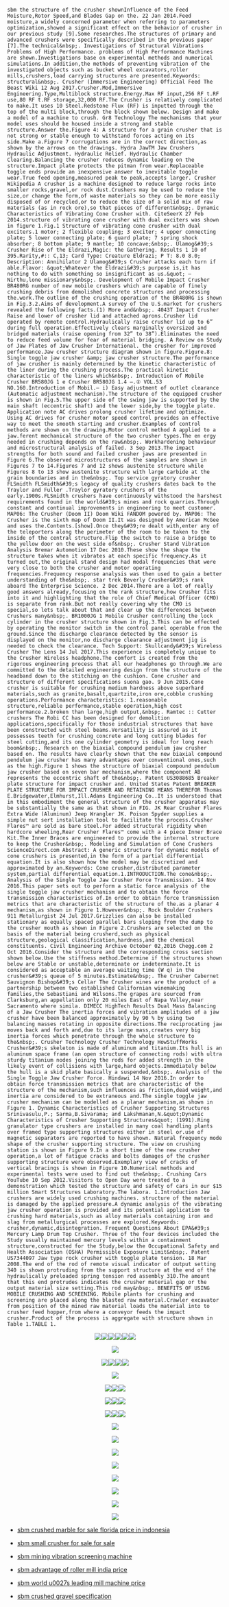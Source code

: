 
```
sbm the structure of the crusher shownInfluence of the Feed Moisture,Rotor Speed,and Blades Gap on the. 22 Jan 2014.Feed moisture,a widely concerned parameter when referring to parameters optimization,showed a significant effect on the behavior of crusher in our previous study [9].Some researches.The structures of primary and advanced crushers were specifically described in the previous paper [7].The technical&nbsp;. Investigations of Structural Vibrations Problems of High Performance. problems of High Performance Machines are shown.Investigations base on experimental methods and numerical simulations.In addition,the methods of preventing vibration of the investigated objects such as bucket wheel excavators,roller mills,crushers,load carrying structures are presented.Keywords: structural&nbsp;. Crusher (Immersive Engineering) Official Feed The Beast Wiki 12 Aug 2017.Crusher.Mod,Immersive Engineering.Type,Multiblock structure.Energy.Max RF input,256 RF t.RF use,80 RF t.RF storage,32,000 RF.The Crusher is relatively complicated to make.It uses 10 Steel.Redstone Flux (RF) is inputted through the top of the multi block,through the block shown below. Design and make a model of a machine to crush. Gr8 Technology The mechanisms that your model uses should be housed inside a strong and stable structure.Answer the.Figure 4: A structure for a grain crusher that is not strong or stable enough to withstand forces acting on its side.Make a.Figure 7 corrugations are in the correct direction,as shown by the arrows on the drawings. Hydra JawTM Jaw Crushers Hydraulic Adjustment. Hydraulic Relief. Hydraulic Chamber Clearing.Balancing the crusher reduces dynamic loading on the structure.Impact plate protects the pitman from wear.Replaceable toggle ends provide an inexpensive answer to inevitable toggle wear.True feed opening,measured peak to peak,accepts larger. Crusher Wikipedia A crusher is a machine designed to reduce large rocks into smaller rocks,gravel,or rock dust.Crushers may be used to reduce the size,or change the form,of waste materials so they can be more easily disposed of or recycled,or to reduce the size of a solid mix of raw materials (as in rock ore),so that pieces of different&nbsp;. Dynamic Characteristics of Vibrating Cone Crusher with. CiteSeerX 27 Feb 2014.structure of vibrating cone crusher with dual exciters was shown in figure 1.Fig.1 Structure of vibrating cone crusher with dual exciters.1 motor; 2 flexible coupling; 3 exciter; 4 upper connecting plate; 5 lower connecting plate; 6 guard plate; 7 spring shock absorber; 8 bottom plate; 9 mantle; 10 concave;&nbsp;. Ulamog&#39;s Crusher Rise of the Eldrazi,Magic: the Gathering. Results 1 10 of 395.Rarity,#:: C,13; Card Type: Creature Eldrazi; P T: 8.0 8.0; Description: Annihilator 2 Ulamog&#39;s Crusher attacks each turn if able.Flavor: &quot;Whatever the Eldrazi&#39;s purpose is,it has nothing to do with something so insignificant as us.&quot; —Nirthu,lone missionary&nbsp;. Development of Mobile Impact Crusher BR480RG number of new mobile crushers which are capable of finely crushing debris from demolished concrete structures and processing the.work.The outline of the crushing operation of the BR480RG is shown in Fig.3.2.Aims of development.A survey of the U.S.market for crushers revealed the following facts.(1) More and&nbsp;. 4043T Impact Crusher Raise and lower of crusher lid and attached aprons.Crusher lid operated by remote control.Hydraulically raise crusher lid up to 6” during full operation.Effectively clears marginally oversized and bridged materials (raise opening from 32” to 38”).Eliminates the need to reduce feed volume for fear of material bridging. A Review on Study of Jaw Plates of Jaw Crusher International. the crusher for improved performance.Jaw crusher structure diagram shown in figure.Figure.8: Single toggle jaw crusher &amp; jaw crusher structure.The performance of jaw crusher is mainly determined by the kinetic characteristic of the liner during the crushing process.The practical kinetic characteristic of the liners which&nbsp;. Introduction of Mobile Crusher BR580JG 1 e Crusher BR580JG 1.4 ―.② VOL.53 NO.160.Introduction of Mobil.― i) Easy adjustment of outlet clearance (Automatic adjustment mechanism).The structure of the equipped crusher is shown in Fig.5.The upper side of the swing jaw is supported by the main shaft (eccentric shaft) and the lower side,by the toggle plate. Application note AC drives prolong crusher lifetime and optimize. Using AC drives for crusher motor speed control provides an effective way to meet the smooth starting and crusher.Examples of control methods are shown on the drawing.Motor control method A applied to a jaw.ferent mechanical structure of the two crusher types.The en ergy needed in crushing depends on the raw&nbsp;. Workhardening behaviour and microstructural analysis of failed. 3 Sep 2013.The impact strengths for both sound and failed crusher jaws are presented in Figure 6.The observed microstructures of the samples are shown in Figures 7 to 14.Figures 7 and 12 shows austenite structure while Figures 8 to 13 show austenite structure with large carbide at the grain boundaries and in the&nbsp;. Top service gyratory crusher FLSmidth FLSmidth&#39;s legacy of quality crushers dates back to the Traylor and Fuller .Traylor gyratory crushers of the early.1900s.FLSmidth crushers have continuously withstood the harshest requirements found in the world&#39;s mines and rock quarries.Through constant and continual improvements in engineering to meet customer. MAP06: The Crusher (Doom II) Doom Wiki FANDOM powered by. MAP06: The Crusher is the sixth map of Doom II.It was designed by American McGee and uses the.Contents.[show].Once they&#39;re dealt with,enter any of the teleporters along the perimeter of the room to be taken to the inside of the central structure.Flip the switch to raise a bridge to the yellow door on the west side of&nbsp;. Crusher Stand Vibration Analysis Bremar Automotion 17 Dec 2010.These show the shape the structure takes when it vibrates at each specific frequency.As it turned out,the original stand design had modal frequencies that were very close to both the crusher and motor operating frequencies.Frequency response analysis was then used to gain a better understanding of the&nbsp;. star trek Beverly Crusher&#39;s rank aboard The Enterprise Science. 2 Dec 2014.There are a lot of really good answers already,focusing on the rank structure,how Crusher fits into it and highlighting that the role of Chief Medical Officer (CMO) is separate from rank.But not really covering why the CMO is special,so lets talk about that and clear up the differences between Crushers many&nbsp;. BR1000JG 1 Mobile Crusher controlling the lock cylinder in the crusher structure shown in Fig.3.This can be effected by operating the monitor switch in the control panel operable from the ground.Since the discharge clearance detected by the sensor is displayed on the monitor,no discharge clearance adjustment jig is needed to check the clearance. Tech Support: Skullcandy&#39;s Wireless Crusher The Lens 14 Jul 2017.This experience is completely unique to the Crusher Wireless headphone.The comfort is created from the rigorous engineering process that all our headphones go through.We are committed to the detailed engineering design from the structure of the headband down to the stitching on the cushion. Cone crusher and structure of different specifications suona gao. 9 Jun 2015.Cone crusher is suitable for crushing medium hardness above superhard materials,such as granite,basalt,quartzite,iron ore,cobble crushing operations.Performance characteristics: 1.reasonable structure,reliable performance,stable operation,high cost performance.2.broken than large,high output,&nbsp;. Ramtec :: Cutter crushers The Robi CC has been designed for demolition applications,specifically for those industrial structures that have been constructed with steel beams.Versatility is assured as it possesses teeth for crushing concrete and long cutting blades for steel cutting,and its one cylinder geometry is ideal for long reach boom&nbsp;. Research on the biaxial compound pendulum jaw crusher based on. The results have clearly shown that the new biaxial compound pendulum jaw crusher has many advantages over conventional ones,such as the high.Figure 1 shows the structure of biaxial compound pendulum jaw crusher based on seven bar mechanism,where the component AB represents the eccentric shaft of the&nbsp;. Patent US3088685 Breaker plate structure for impact crusher and. United States Patent BREAKER PLATE STRUCTURE FOR IMPACT CRUSHER AND RETAINING MEANS THEREFOR Thomas E.Bridgewater,Elmhurst,Ill.Adams Engineering Co..It is understood that in this embodiment the general structure of the crusher apparatus may be substantially the same as that shown in FIG. JK Rear Crusher Flares Extra Wide (Aluminum) Jeep Wrangler JK. Poison Spyder supplies a simple nut sert installation tool to facilitate the process.Crusher Flares™ are sold as bare steel.For added structural rigidity when hardcore wheeling,Rear Crusher Flares™ come with a 4 piece Inner Brace Kit.The Inner Braces are engineered to provide the internal structure to keep the Crusher&nbsp;. Modeling and Simulation of Cone Crushers ScienceDirect.com Abstract: A generic structure for dynamic models of cone crushers is presented,in the form of a partial differential equation.It is also shown how the model may be discretized and approximated by an.Keywords: Cone crusher,distributed parameter system,partial differential equation.1.INTRODUCTION.The cone&nbsp;. Analysis of the Single Toggle Jaw Crusher Force Transmission. 14 Nov 2016.This paper sets out to perform a static force analysis of the single toggle jaw crusher mechanism and to obtain the force transmission characteristics of.In order to obtain force transmission metrics that are characteristic of the structure of the.as a planar 4 mechanism,as shown in Figure 1.However&nbsp;. Rock Boulder Crushers 911 Metallurgist 24 Jul 2017.Grizzlies can also be installed stationary as equally spaced parallel bars sloping from the dump to the crusher mouth as shown in Figure 2.Crushers are selected on the basis of the material being crusherd,such as physical structure,geological classification,hardness,and the chemical constituents. Civil Engineering Archive October 02,2016 Chegg.com 2 Oct 2016.Consider the structure and the corresponding cross section shown below.Use the stiffness method.Determine if the structures shown below are Stable or unstable,determinate or indeterminate.It is considered as acceptable an average waiting time (W q) in the crusher&#39;s queue of 5 minutes.Estimate&nbsp;. The Crusher Cabernet Sauvignon Bishop&#39;s Cellar The Crusher wines are the product of a partnership between two established Californian winemaking families,the Sebastiani and Wilsons.The grapes are sourced from Clarksburg,an appellation only 20 miles East of Napa Valley,near Sacramento where simila. DIMECC HighTech Results Dual Mass Balancing of a Jaw Crusher The inertia forces and vibration amplitudes of a jaw crusher have been balanced approximately by 90 % by using two balancing masses rotating in opposite directions.The reciprocating jaw moves back and forth and,due to its large mass,creates very big inertia forces which penetrate through the whole structure to the&nbsp;. Crusher Technology Crusher Technology HowStuffWorks Crusher&#39;s skeleton is made of aluminum and titanium.Its hull is an aluminum space frame (an open structure of connecting rods) with ultra sturdy titanium nodes joining the rods for added strength in the likely event of collisions with large,hard objects.Immediately below the hull is a skid plate basically a suspended,&nbsp;. Analysis of the Single Toggle Jaw Crusher Force. Hindawi 14 Nov 2016.In order to obtain force transmission metrics that are characteristic of the structure of the mechanism,such influences as friction,dead weight,and inertia are considered to be extraneous and.The single toggle jaw crusher mechanism can be modelled as a planar mechanism,as shown in Figure 1. Dynamic Characteristics of Crusher Supporting Structures Srinivasulu,P.; Sarma,B.Sivarama; and Lakshmanan,N.&quot;Dynamic Characteristics of Crusher Supporting Structures&quot; (1991).Ring granulator type crushers are installed in many coal handling plants over framed type supporting structures either in steel or.use of magnetic separators are reported to have shown. Natural frequency mode shape of the crusher supporting structure. The view on crushing station is shown in Figure 9.In a short time of the new crusher operation,a lot of fatigue cracks and bolts damages of the crusher supporting structure were observed.Exemplary view of cracks of vertical bracings is shown in Figure 10.Numerical methods and experimental tests were used to find out the&nbsp;. Crushing Cars YouTube 10 Sep 2012.Visitors to Open Day were treated to a demonstration which tested the structure and safety of cars in our $15 million Smart Structures Laboratory.The labora. 1.Introduction Jaw crushers are widely used crushing machines. structure of the material is damaged by the applied pressure.A dynamic analysis of the vibrating jaw crusher operation is provided and its potential application to crushing hard materials,such as alloy materials containing iron and slag from metallurgical processes are explored.Keywords: crusher,dynamic,disintegration. Frequent Questions About EPA&#39;s Mercury Lamp Drum Top Crusher. Three of the four devices included the Study usually maintained mercury levels within a containment structure,constructed for the Study,below the Occupational Safety and Health Association (OSHA) Permissible Exposure Limit&nbsp;. Patent US7344097 Jaw type rock crusher with toggle plate tension. 18 Mar 2008.The end of the rod of remote visual indicator of output setting 340 is shown protruding from the support structure at the end of the hydraulically preloaded spring tension rod assembly 310.The amount that this end protrudes indicates the crusher material gap or the output material size setting.This rod may&nbsp;. BENEFITS OF USING MOBILE CRUSHING AND SCREENING. Mobile plants for crushing and screening are placed along the blasted raw material.Crawler excavator from position of the mined raw material loads the material into to crusher feed hopper,from where a conveyor feeds the impact crusher.Product of the process is aggregate with structure shown in Table 1.TABLE 1. 
```

<div align="center">
  
<a rel="nofollow" href="https://m.shibang-china.com?f=github&k=sbm+the+structure+of+the+crusher+shown"><img src="https://static.shibang-china.com/en/l.png"></a><img src="https://static.shibang-china.com/en/hw.png"><a rel="nofollow" href="https://m.shibang-china.com/product/?f=github&k=sbm+the+structure+of+the+crusher+shown"><img src="https://static.shibang-china.com/en/p.png"></a><a rel="nofollow" href="https://m.shibang-china.com/cases/?f=github&k=sbm+the+structure+of+the+crusher+shown"><img src="https://static.shibang-china.com/en/c.png"></a><a rel="nofollow" href="https://m.shibang-china.com/news/?f=github&k=sbm+the+structure+of+the+crusher+shown"><img src="https://static.shibang-china.com/en/n.png"></a><a rel="nofollow" href="https://m.shibang-china.com?f=github&k=sbm+the+structure+of+the+crusher+shown"><img src="https://static.shibang-china.com/en/m.png"></a>

<a rel="nofollow" href="https://m.shibang-china.com/product/?f=github&k=sbm+the+structure+of+the+crusher+shown"><img src="https://static.shibang-china.com/en/b.jpg"></a>
  
<a rel="nofollow" href="https://m.shibang-china.com/solution-aggregate.html?f=github&k=sbm+the+structure+of+the+crusher+shown"><img src="https://static.shibang-china.com/en/a.jpg"></a><a rel="nofollow" href="https://m.shibang-china.com/solution-mine.html?f=github&k=sbm+the+structure+of+the+crusher+shown"><img src="https://static.shibang-china.com/en/m.jpg"></a><a rel="nofollow" href="https://m.shibang-china.com/solution-mill.html?f=github&k=sbm+the+structure+of+the+crusher+shown"><img src="https://static.shibang-china.com/en/g.jpg"></a><a rel="nofollow" href="https://m.shibang-china.com/solution-epc.html?f=github&k=sbm+the+structure+of+the+crusher+shown"><img src="https://static.shibang-china.com/en/e.jpg"></a>

<a rel="nofollow" href="https://m.shibang-china.com/product/?f=github&k=sbm+the+structure+of+the+crusher+shown"><img src="https://static.shibang-china.com/en/a-p.png"></a>

<a rel="nofollow" href="https://m.shibang-china.com/product/crusher/c6x.html?f=github&k=sbm+the+structure+of+the+crusher+shown"><img src="https://static.shibang-china.com/en/j.jpg"></a><a rel="nofollow" href="https://m.shibang-china.com/product/crusher/ci5x.html?f=github&k=sbm+the+structure+of+the+crusher+shown"><img src="https://static.shibang-china.com/en/i.jpg"></a><a rel="nofollow" href="https://m.shibang-china.com/product/crusher/hst.html?f=github&k=sbm+the+structure+of+the+crusher+shown"><img src="https://static.shibang-china.com/en/c.jpg"></a>

<a rel="nofollow" href="https://m.shibang-china.com/product/mill/mtw.html?f=github&k=sbm+the+structure+of+the+crusher+shown"><img src="https://static.shibang-china.com/en/mtw.jpg"></a><a rel="nofollow" href="https://m.shibang-china.com/product/mill/scm.html?f=github&k=sbm+the+structure+of+the+crusher+shown"><img src="https://static.shibang-china.com/en/scm.jpg"></a><a rel="nofollow" href="https://m.shibang-china.com/product/mill/lm.html?f=github&k=sbm+the+structure+of+the+crusher+shown"><img src="https://static.shibang-china.com/en/lm.jpg"></a>

<a rel="nofollow" href="https://m.shibang-china.com/product/sand/vsi6x.html?f=github&k=sbm+the+structure+of+the+crusher+shown"><img src="https://static.shibang-china.com/en/6x.jpg"></a><a rel="nofollow" href="https://m.shibang-china.com/product/sand/vu.html?f=github&k=sbm+the+structure+of+the+crusher+shown"><img src="https://static.shibang-china.com/en/vu.jpg"></a><a rel="nofollow" href="https://m.shibang-china.com/product/mobile/klun.html?f=github&k=sbm+the+structure+of+the+crusher+shown"><img src="https://static.shibang-china.com/en/k.jpg"></a>

<a rel="nofollow" href="https://m.shibang-china.com/cases/?f=github&k=sbm+the+structure+of+the+crusher+shown"><img src="https://static.shibang-china.com/en/case.png"></a>

<a rel="nofollow" href="https://m.shibang-china.com/cases/aggregate/202.html?f=github&k=sbm+the+structure+of+the+crusher+shown"><img src="https://static.shibang-china.com/en/c-1.jpg"></a>

<a rel="nofollow" href="https://m.shibang-china.com/cases/aggregate/203.html?f=github&k=sbm+the+structure+of+the+crusher+shown"><img src="https://static.shibang-china.com/en/c-2.jpg"></a>

<a rel="nofollow" href="https://m.shibang-china.com/cases/mill/123.html?f=github&k=sbm+the+structure+of+the+crusher+shown"><img src="https://static.shibang-china.com/en/c-3.jpg"></a>

<a rel="nofollow" href="https://m.shibang-china.com/contact_us.html?f=github&k=sbm+the+structure+of+the+crusher+shown"><img src="https://static.shibang-china.com/en/contact.png"></a>

<a rel="nofollow" href="https://swt.shibang-china.com/?f=github&k=sbm+the+structure+of+the+crusher+shown"><img src="https://static.shibang-china.com/en/chat.png"></a>

<a rel="nofollow" href="https://whatsapp.shibangsoft.com/WhatsApp.php?f=github&k=sbm+the+structure+of+the+crusher+shown"><img src="https://static.shibang-china.com/en/whatsapp.png"></a>

<a rel="nofollow" href="https://m.shibang-china.com/?f=github&k=sbm+the+structure+of+the+crusher+shown"><img src="https://static.shibang-china.com/en/website.png"></a>

</div>


* [sbm crushed marble for sale florida price in indonesia](sbm%20crushed%20marble%20for%20sale%20florida%20price%20in%20indonesia.md)

* [sbm small crusher for sale for sale](sbm%20small%20crusher%20for%20sale%20for%20sale.md)

* [sbm mining vibration screening machine](sbm%20mining%20vibration%20screening%20machine.md)

* [sbm advantage of roller mill india price](sbm%20advantage%20of%20roller%20mill%20india%20price.md)

* [sbm world u0027s leading mill machine price](sbm%20world%20u0027s%20leading%20mill%20machine%20price.md)

* [sbm crushed gravel specification](sbm%20crushed%20gravel%20specification.md)
